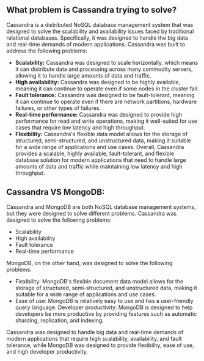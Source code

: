 ## What problem is Cassandra trying to solve?

Cassandra is a distributed NoSQL database management system that was designed to solve the scalability and availability issues faced by traditional relational databases. Specifically, it was designed to handle the big data and real-time demands of modern applications.
Cassandra was built to address the following problems:

- **Scalability:** Cassandra was designed to scale horizontally, which means it can distribute data and processing across many commodity servers, allowing it to handle large amounts of data and traffic.
- **High availability:** Cassandra was designed to be highly available, meaning it can continue to operate even if some nodes in the cluster fail.
- **Fault tolerance:** Cassandra was designed to be fault-tolerant, meaning it can continue to operate even if there are network partitions, hardware failures, or other types of failures.
- **Real-time performance:** Cassandra was designed to provide high performance for read and write operations, making it well-suited for use cases that require low latency and high throughput.
- **Flexibility:** Cassandra's flexible data model allows for the storage of structured, semi-structured, and unstructured data, making it suitable for a wide range of applications and use cases.
  Overall, Cassandra provides a scalable, highly available, fault-tolerant, and flexible database solution for modern applications that need to handle large amounts of data and traffic while maintaining low latency and high throughput.

## Cassandra VS MongoDB:

Cassandra and MongoDB are both NoSQL database management systems, but they were designed to solve different problems.
Cassandra was designed to solve the following problems:

- Scalability
- High availability
- Fault tolerance
- Real-time performance

MongoDB, on the other hand, was designed to solve the following problems:

- Flexibility: MongoDB's flexible document data model allows for the storage of structured, semi-structured, and unstructured data, making it suitable for a wide range of applications and use cases.
- Ease of use: MongoDB is relatively easy to use and has a user-friendly query language.
  Developer productivity: MongoDB is designed to help developers be more productive by providing features such as automatic sharding, replication, and indexing.

Cassandra was designed to handle big data and real-time demands of modern applications that require high scalability, availability, and fault tolerance, while MongoDB was designed to provide flexibility, ease of use, and high developer productivity.

